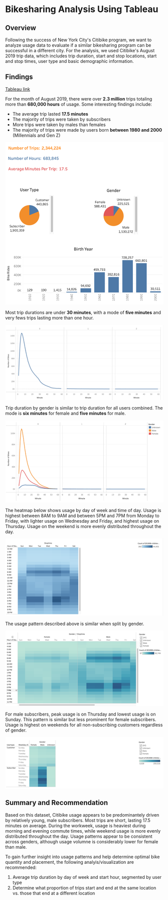 # Bikesharing Analysis Using Tableau

## Overview

Following the success of New York City's Citibike program, we want to analyze usage data to evaluate if a similar bikesharing program can be successful in a different city. For the analysis, we used Citibike's August 2019 trip data, which includes trip duration, start and stop locations, start and stop times, user type and basic demographic information.

## Findings

[Tableau link](https://public.tableau.com/app/profile/kristin.dong/viz/CitiBikeChallenge_16538573940130/NYCCitibike?publish=yes)

For the month of August 2019, there were over **2.3 million** trips totaling more than **680,000 hours** of usage. Some interesting findings include:
- The average trip lasted **17.5 minutes**
- The majority of trips were taken by subscribers
- More trips were taken by males than females
- The majority of trips were made by users born **between 1980 and 2000** (Millennials and Gen Z)

![Basic_Data](Basic_Data.png)

Most trip durations are under **30 minutes**, with a mode of **five minutes** and very fews trips lasting more than one hour.

![Checkout_Times_for_Users](Checkout_Times_for_Users.png)


Trip duration by gender is similar to trip duration for all users combined. The mode is **six minutes** for female and **five minutes** for male.

![Checkout_Times_by_Gender](Checkout_Times_by_Gender.png)


The heatmap below shows usage by day of week and time of day. Usage is highest between 8AM to 9AM and between 5PM and 7PM from Monday to Friday, with lighter usage on Wednesday and Friday, and highest usage on Thursday. Usage on the weekend is more evenly distributed throughout the day. 

![Trips_by_Workday](Trips_by_Workday.png)


The usage pattern described above is similar when split by gender.

![Trips_by_Gender](Trips_by_Gender.png)


For male subscribers, peak usage is on Thursday and lowest usage is on Sunday. This pattern is similar but less prominent for female subscribers. Usage is highest on weekends for all non-subscribing customers regardless of gender.

![Trips_by_User_Type](Trips_by_User_Type.png)



## Summary and Recommendation

Based on this dataset, Citibike usage appears to be predominantely driven by relatively young, male subscribers. Most trips are short, lasting 17.5 minutes on average. During the workweek, usage is heaviest during morning and evening commute times, while weekend usage is more evenly distributed throughout the day. Usage patterns appear to be consistent across genders, although usage volumne is considerably lower for female than male.

To gain further insight into usage patterns and help determine optimal bike quantity and placement, the following analyis/visualization are recommended:
1. Average trip duration by day of week and start hour, segmented by user type
2. Determine what proportion of trips start and end at the same location vs. those that end at a different location
